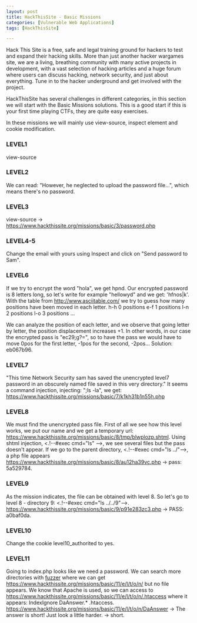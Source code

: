 ```yaml
---
layout: post
title: HackThisSite - Basic Missions
categories: [Vulnerable Web Applications]
tags: [HackThisSite]

---
```


Hack This Site is a free, safe and legal training ground for hackers to test and expand their hacking skills. More than just another hacker wargames site, we are a living, breathing community with many active projects in development, with a vast selection of hacking articles and a huge forum where users can discuss hacking, network security, and just about everything. Tune in to the hacker underground and get involved with the project.

HackThisSite has several challenges in different categories, in this section we will start with the Basic Missions solutions. This is a good start if this is your first time playing CTFs, they are quite easy exercises.

In these missions we will mainly use view-source, inspect element and cookie modification.

### LEVEL1
view-source

### LEVEL2 
We can read: "However, he neglected to upload the password file...", which means there's no password.

### LEVEL3
view-source -> https://www.hackthissite.org/missions/basic/3/password.php

### LEVEL4-5 
Change the email with yours using Inspect and click on "Send password to Sam".

### LEVEL6
If we try to encrypt the word "hola", we get hpnd. Our encrypted password is 8 letters long, so let's write for example "hellowyd" and we get: 'hfnos|k'. With the table from http://www.asciitable.com/ we try to guess how many positions have been moved in each letter. 
h-h 0 positions
e-f 1 positions
l-n 2 positions
l-o 3 positions
...

We can analyze the position of each letter, and we observe that going letter by letter, the position displacement increases +1. In other words, in our case the encrypted pass is "ec29;g?=", so to have the pass we would have to move 0pos for the first letter, -1pos for the second, -2pos... Solution: eb067b96.

### LEVEL7
"This time Network Security sam has saved the unencrypted level7 password in an obscurely named file saved in this very directory." It seems a command injection, injecting: ";ls -la", we get: https://www.hackthissite.org/missions/basic/7/k1kh31b1n55h.php

### LEVEL8
We must find the unencrypted pass file. First of all we see how this level works, we put our name and we get a temporary url: https://www.hackthissite.org/missions/basic/8/tmp/blwplozp.shtml. 
Using shtml injection, <.!--#exec cmd="ls" -->,  we see several files but the pass doesn't appear. If we go to the parent directory, <.!--#exec cmd="ls ../"-->, a php file appears https://www.hackthissite.org/missions/basic/8/au12ha39vc.php -> pass: 5a529784.

### LEVEL9
As the mission indicates, the file can be obtained with level 8. So let's go to level 8 - directory 9: <.!--#exec cmd="ls ../../9"-->.
https://www.hackthissite.org/missions/basic/9/p91e283zc3.php -> PASS: a0baf0da.

### LEVEL10
Change the cookie level10_authorited to yes.

### LEVEL11
Going to index.php looks like we need a password. We can search more directories with [fuzzer](https://pentest-tools.com/website-vulnerability-scanning/discover-hidden-directories-and-files#)
where we can get https://www.hackthissite.org/missions/basic/11/e/l/t/o/n/ but no file appears. We know that Apache is used, so we can access to https://www.hackthissite.org/missions/basic/11/e/l/t/o/n/.htaccess where it appears: IndexIgnore DaAnswer.* .htaccess. https://www.hackthissite.org/missions/basic/11/e/l/t/o/n/DaAnswer -> The answer is short! Just look a little harder. -> short.